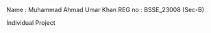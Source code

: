 Name : Muhammad Ahmad Umar Khan
REG no : BSSE_23008 (Sec-B)

Individual Project 

                    
